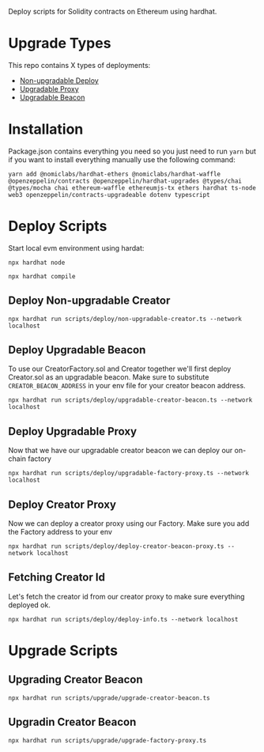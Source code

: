 Deploy scripts for Solidity contracts on Ethereum using hardhat.

# Upgrade Types

This repo contains X types of deployments:

- [Non-upgradable Deploy](https://hardhat.org/hardhat-runner/docs/guides/deploying)
- [Upgradable Proxy](https://docs.openzeppelin.com/upgrades-plugins/1.x/#proxy-patterns)
- [Upgradable Beacon](https://docs.openzeppelin.com/upgrades-plugins/1.x/#proxy-patterns)

# Installation

Package.json contains everything you need so you just need to run `yarn` but if you want to install everything manually use the following command:

```
yarn add @nomiclabs/hardhat-ethers @nomiclabs/hardhat-waffle @openzeppelin/contracts @openzeppelin/hardhat-upgrades @types/chai @types/mocha chai ethereum-waffle ethereumjs-tx ethers hardhat ts-node web3 openzeppelin/contracts-upgradeable dotenv typescript
```

# Deploy Scripts

Start local evm environment using hardat:

```
npx hardhat node
```

```
npx hardhat compile
```

## Deploy Non-upgradable Creator

```
npx hardhat run scripts/deploy/non-upgradable-creator.ts --network localhost
```

## Deploy Upgradable Beacon

To use our CreatorFactory.sol and Creator together we'll first deploy Creator.sol as an upgradable beacon. Make sure to substitute `CREATOR_BEACON_ADDRESS` in your env file for your creator beacon address.

```
npx hardhat run scripts/deploy/upgradable-creator-beacon.ts --network localhost
```

## Deploy Upgradable Proxy

Now that we have our upgradable creator beacon we can deploy our on-chain factory

```
npx hardhat run scripts/deploy/upgradable-factory-proxy.ts --network localhost
```

## Deploy Creator Proxy

Now we can deploy a creator proxy using our Factory. Make sure you add the Factory address to your env

```
npx hardhat run scripts/deploy/deploy-creator-beacon-proxy.ts --network localhost
```

## Fetching Creator Id

Let's fetch the creator id from our creator proxy to make sure everything deployed ok.

```
npx hardhat run scripts/deploy/deploy-info.ts --network localhost
```

# Upgrade Scripts

## Upgrading Creator Beacon

```
npx hardhat run scripts/upgrade/upgrade-creator-beacon.ts
```

## Upgradin Creator Beacon

```
npx hardhat run scripts/upgrade/upgrade-factory-proxy.ts
```
